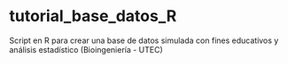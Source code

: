 # tutorial_base_datos_R
Script en R para crear una base de datos simulada con fines educativos y análisis estadístico (Bioingeniería - UTEC)
